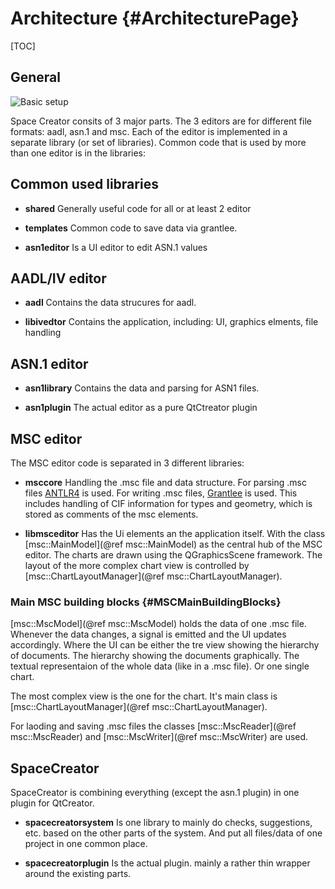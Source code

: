 # Architecture {#ArchitecturePage}

[TOC]

## General

![Basic setup](architecture01.png)

Space Creator consits of 3 major parts. The 3 editors are for different file formats: aadl, asn.1 and msc.
Each of the editor is implemented in a separate library (or set of libraries). Common code that is used by
more than one editor is in the libraries:

## Common used libraries

* **shared** Generally useful code for all or at least 2 editor

* **templates** Common code to save data via grantlee.

* **asn1editor** Is a UI editor to edit ASN.1 values


## AADL/IV editor

* **aadl** Contains the data strucures for aadl.

* **libivedtor** Contains the application, including: UI, graphics elments, file handling


## ASN.1 editor

* **asn1library** Contains the data and parsing for ASN1 files.

* **asn1plugin** The actual editor as a pure QtCtreator plugin


## MSC editor

The MSC editor code is separated in 3 different libraries:

* **msccore** Handling the .msc file and data structure. For parsing .msc files [ANTLR4](https://www.antlr.org) is used. For writing .msc files, [Grantlee](https://github.com/steveire/grantlee) is used.
This includes handling of CIF information for types and geometry, which is stored as comments of the msc elements.

* **libmsceditor** Has the Ui elements an the application itself. With the class [msc::MainModel](@ref msc::MainModel) as the
central hub of the MSC editor.
The charts are drawn using the QGraphicsScene framework. The layout of the more complex chart view is controlled by [msc::ChartLayoutManager](@ref msc::ChartLayoutManager).


### Main MSC building blocks {#MSCMainBuildingBlocks}

[msc::MscModel](@ref msc::MscModel) holds the data of one .msc file. Whenever the data changes, a signal is emitted and the UI updates accordingly.
Where the UI can be either the tre view showing the hierarchy of documents. The hierarchy showing the documents graphically.
The textual representaion of the whole data (like in a .msc file). Or one single chart.

The most complex view is the one for the chart. It's main class is [msc::ChartLayoutManager](@ref msc::ChartLayoutManager).

For laoding and saving .msc files the classes [msc::MscReader](@ref msc::MscReader) and [msc::MscWriter](@ref msc::MscWriter) are used.


## SpaceCreator

SpaceCreator is combining everything (except the asn.1 plugin) in one plugin for QtCreator.

* **spacecreatorsystem** Is one library to mainly do checks, suggestions, etc. based on the other parts of the system. 
And put all files/data of one project in one common place.

* **spacecreatorplugin** Is the actual plugin. mainly a rather thin wrapper around the existing parts.
